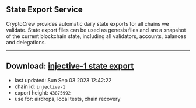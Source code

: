 ## State Export Service
CryptoCrew provides automatic daily state exports for all chains we validate. State export files can be used as genesis files and are a snapshot of the current blockchain state, including all validators, accounts, balances and delegations.

---
**Download: [injective-1 state export](https://dl.ccvalidators.com/SERVICE/injective/injective-1_export_43875992.json)**
---

- last updated: Sun Sep 03 2023 12:42:22
- chain id: `injective-1`
- export height: `43875992`
- use for: airdrops, local tests, chain recovery
